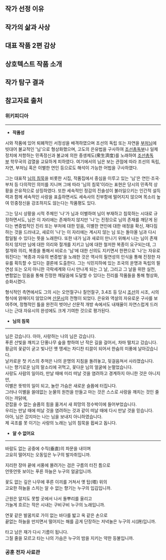 
## 작가 선정 이유

## 작가의 삶과 사상

## 대표 작품 2편 감상

## 상호텍스트 작품 소개

## 작가 탐구 결과

## 참고자료 출처


### 위키피디아
- - -
- **작품성**

시와 작품에 있어 퇴폐적인 서정성을 배격하였으며 조선의 독립 또는 자연을 [부처님](https://ko.wikipedia.org/wiki/%EB%B6%80%EC%B2%98%EB%8B%98 "부처님")에 빗대어 불교적인 '님'으로 형상화했으며, 고도의 은유법을 구사하여 [조선총독부](https://ko.wikipedia.org/wiki/%EC%A1%B0%EC%84%A0%EC%B4%9D%EB%8F%85%EB%B6%80 "조선총독부")나 일제 정치에 저항하는 민족정신과 불교에 의한 중생제도(衆生濟度)를 노래하여 [조선총독부](https://ko.wikipedia.org/wiki/%EC%A1%B0%EC%84%A0%EC%B4%9D%EB%8F%85%EB%B6%80 "조선총독부") 학무국의 검열을 교묘하게 피하였다. 여기에서의 님은 보는 관점에 따라 조선의 독립, 자연, 부처님 혹은 이별한 연인 등으로도 해석이 가능한 어법을 구사하였다.

그는 대표작 [님의 침묵](https://ko.wikipedia.org/wiki/%EB%8B%98%EC%9D%98_%EC%B9%A8%EB%AC%B5 "님의 침묵")을 비롯한 시집, 작품집에서 중심을 이루고 있는 '님'은 연인·조국·부처 등 다의적인 의미를 지니며 그에 따라 '님의 침묵'이라는 표현은 당시의 민족적 상황을 은유적으로 상징하였다. 또한 세속적인 정감의 진솔성이 불러일으키는 인간적 설득력과 함께 세속적인 사랑을 표출하면서도 세속사의 진부함에 떨어지지 않으며 목소리 높여 민중정신을 강조하지도 않는다는 작품평도 있다.

그는 당시 상황을 시적 주체인 '나'가 님과 이별하여 님이 부재하고 침묵하는 시대로 규정하면서도, 님은 이 자리에는 존재하지 않지만 '나'는 진정으로 님의 존재를 깨닫게 된다는 변증법적인 진리 또는 부처에 대한 믿음, 이별한 연인에 대한 애정을 확신, 재다짐하는 것을 드러내고, 새로이 '나'는 이 자리에는 계시지 않는 님 또는 돌아올 님과 다시 합일될 수 있다는 뜻을 노래한다. 또한 내가 님과 새로이 만나기 위해서 나는 님이 존재하지 않지만 님에 대한 의리와 절개를 지키고 님에 대한 철저한 복종이 요구되는데, 그 절개와 의리, 복종을 통해서 비로소 '님'에 대한 신의도 지키면서 한편으로 '나'는 자유로워진다는 '복종과 자유의 변증법'을 노래한 것은 역사의 필연성의 인식을 통해 진정한 자유를 획득할 수 있다는 결론에 도출한다. 그는 식민지하에 있는 조국의 운명과 독립의 필연성 또는 오지 아니한 극락세계와 다시 만나게 되는 그 날, 그리고 그 날을 위한 실천, 변함없는 믿음을 통해 진정한 깨달음에 도달할 수 있다는 진리를 작품들을 통해 형상화, 승화시켰다.

형식적인 측면에서도 그의 시는 오언절구나 칠언절구, 3.4조 등 당시 [조선](https://ko.wikipedia.org/wiki/%EC%A1%B0%EC%84%A0 "조선")의 시조, 시의 형식에 얽매이지 않았으며 [산문시](https://ko.wikipedia.org/wiki/%EC%82%B0%EB%AC%B8%EC%8B%9C "산문시")의 전형이 되었다. 은유와 역설의 자유로운 구사를 보여주며, 정형적인 틀을 완전히 벗어난 산문적 개방 속에서도 내재율이 자연스럽게 드러나는 근대 자유시의 완성에도 크게 기여한 것으로 평가된다.

- **님의 침묵**
---
님은 갔습니다. 아아, 사랑하는 나의 님은 갔습니다.  
푸른 산빛을 깨치고 단풍나무 숲을 향하여 난 작은 길을 걸어서, 차마 떨치고 갔습니다.  
황금의 꽃같이 굳고 빛나던 옛 맹세는 차디찬 티끌이 되어서 한숨의 미풍에 날아갔습니다.  
날카로운 첫 키스의 추억은 나의 운명의 지침을 돌려놓고, 뒷걸음쳐서 사라졌습니다.  
나는 향기로운 님의 말소리에 귀먹고, 꽃다운 님의 얼굴에 눈멀었습니다.  
사랑도 사람의 일이라, 만날 때에 미리 떠날 것을 염려하고 경계하지 아니한 것은 아니지만,  
이별은 뜻밖의 일이 되고, 놀란 가슴은 새로운 슬픔에 터집니다.  
그러나 이별을 쓸데없는 눈물의 원천을 만들고 마는 것은 스스로 사랑을 깨치는 것인 줄 아는 까닭에,  
걷잡을 수 없는 슬픔의 힘을 옮겨서 새 희망의 정수박이에 들어부었습니다.  
우리는 만날 때에 떠날 것을 염려하는 것과 같이 떠날 때에 다시 만날 것을 믿습니다.  
아아, 님은 갔지마는 나는 님을 보내지 아니하였습니다.  
제 곡조를 못 이기는 사랑의 노래는 님의 침묵을 휩싸고 돕니다.

- **알 수 없어요**
---
바람도 없는 공중에 수직(垂直)의 파문을 내이며  
고요히 떨어지는 오동잎은 누구의 발자취입니까.

지리한 장마 끝에 서풍에 몰려가는 검은 구름의 터진 틈으로  
언뜻언뜻 보이는 푸른 하늘은 누구의 얼굴입니까.  
  
꽃도 없는 깊은 나무에 푸른 이끼를 거쳐서 옛 탑(塔) 위의  
고요한 하늘을 스치는 알 수 없는 향기는 누구의 입김입니까.

근원은 알지도 못할 곳에서 나서 돌뿌리를 울리고  
가늘게 흐르는 작은 시내는 구비구비 누구의 노래입니까.  
  
연꽃 같은 발꿈치로 가이 없는 바다를 밟고 옥 같은 손으로  
끝없는 하늘을 만지면서 떨어지는 해를 곱게 단장하는 저녁놀은 누구의 시(詩)입니까.  
  
타고 남은 재가 다시 기름이 됩니다.  
그칠 줄을 모르고 타는 나의 가슴은 누구의 밤을 지키는 약한 등불입니까.

### 공훈 전자 사료관